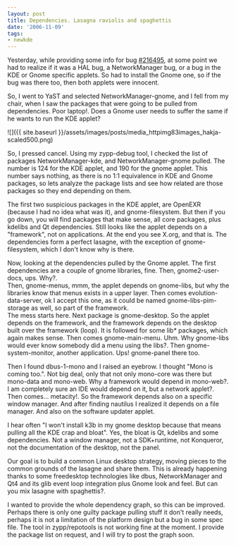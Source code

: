 ```yaml
---
layout: post
title: Dependencies. Lasagna raviolis and spaghettis
date: '2006-11-09'
tags:
- newkde
---
```


Yesterday, while providing some info for bug [#216495][1], at some point we had to realize if it was a HAL bug, a NetworkManager bug, or a bug in the KDE or Gnome specific applets. So had to install the Gnome one, so if the bug was there too, then both applets were innocent.

So, I went to YaST and selected NetworkManager-gnome, and I fell from my chair, when I saw the packages that were going to be pulled from dependencies. Poor laptop!. Does a Gnome user needs to suffer the same if he wants to run the KDE applet?

 ![]({{ site.baseurl }}/assets/images/posts/media_httpimg83images_hakja-scaled500.png)

So, I pressed cancel. Using my zypp-debug tool, I checked the list of packages NetworkManager-kde, and NetworkManager-gnome pulled. The number is 124 for the KDE applet, and 190 for the gnome applet. This number says nothing, as there is no 1:1 equivalence in KDE and Gnome packages, so lets analyze the package lists and see how related are those packages so they end depending on them.

The first two suspicious packages in the KDE applet, are OpenEXR (because I had no idea what was it), and gnome-filesystem. But then if you go down, you will find packages that make sense, all core packages, plus kdelibs and Qt dependencies. Still looks like the applet depends on a "framework", not on applications. At the end you see X.org, and that is. The dependencies form a perfect lasagne, with the exception of gnome-filesystem, which I don't know why is there.

Now, looking at the dependencies pulled by the Gnome applet. The first dependencies are a couple of gnome libraries, fine. Then, gnome2-user-docs, ups. Why?.  
Then, gnome-menus, mmm, the applet depends on gnome-libs, but why the libraries know that menus exists in a upper layer. Then comes evolution-data-server, ok I accept this one, as it could be named gnome-libs-pim-storage as well, so part of the framework.  
The mess starts here. Next package is gnome-desktop. So the applet depends on the framework, and the framework depends on the desktop built over the framework (loop). It is followed for some lib\* packages, which again makes sense. Then comes gnome-main-menu. Uhm. Why gnome-libs would ever know somebody did a menu using the libs?. Then gnome-system-monitor, another application. Ups! gnome-panel there too.

Then I found dbus-1-mono and I raised an eyebrow. I thought "Mono is coming too.". Not big deal, only that not only mono-core was there but mono-data and mono-web. Why a framework would depend in mono-web?. I am completely sure an IDE would depend on it, but a network applet?.  
Then comes... metacity!. So the framework depends also on a specific window manager. And after finding nautilus I realized it depends on a file manager. And also on the software updater applet.

I hear often "I won't install k3b in my gnome desktop because that means pulling all the KDE crap and bloat". Yes, the bloat is Qt, kdelibs and some dependencies. Not a window manager, not a SDK+runtime, not Konqueror, not the documentation of the desktop, not the panel.

Our goal is to build a common Linux desktop strategy, moving pieces to the common grounds of the lasagne and share them. This is already happening thanks to some freedesktop technologies like dbus, NetworkManager and Qt4 and its glib event loop integration plus Gnome look and feel. But can you mix lasagne with spaghettis?.

I wanted to provide the whole dependency graph, so this can be improved. Perhaps there is only one guilty package pulling stuff it don't really needs, perhaps it is not a limitation of the platform design but a bug in some spec file. The tool in zypp/repotools is not working fine at the moment. I provide the package list on request, and I will try to post the graph soon.

[1]: https://bugzilla.novell.com/show_bug.cgi?id=216495

